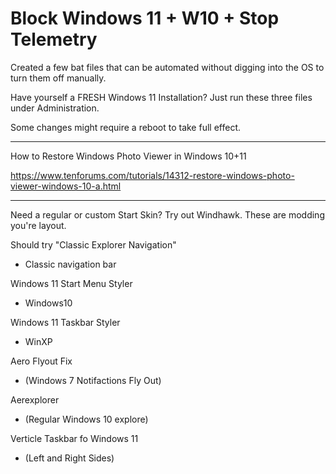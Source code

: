 # Block Windows 11 + W10 + Stop Telemetry
Created a few bat files that can be automated without digging into the OS to turn them off manually. 

Have yourself a FRESH Windows 11 Installation? Just run these three files under Administration.

Some changes might require a reboot to take full effect.

______________________________________________________________________________________________

How to Restore Windows Photo Viewer in Windows 10+11

https://www.tenforums.com/tutorials/14312-restore-windows-photo-viewer-windows-10-a.html

______________________________________________________________________________________________

Need a regular or custom Start Skin? Try out Windhawk. These are modding you're layout.

Should try "Classic Explorer Navigation"
- Classic navigation bar

Windows 11 Start Menu Styler
- Windows10

Windows 11 Taskbar Styler
- WinXP

Aero Flyout Fix 
- (Windows 7 Notifactions Fly Out)

Aerexplorer
- (Regular Windows 10 explore)

Verticle Taskbar fo Windows 11
- (Left and Right Sides)
